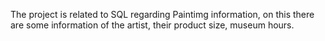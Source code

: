 The project is related to SQL regarding Paintimg information, on this there are some information of the artist, their product size, museum hours.
